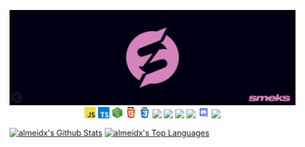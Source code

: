 <p align='center'>
  <img src="https://github.com/smexay/smexay/blob/master/Untitled-1-01.png?raw=true"
  <code><img height="20" src="https://raw.githubusercontent.com/github/explore/master/topics/javascript/javascript.png"></code>
  <code><img height="20" src="https://raw.githubusercontent.com/github/explore/master/topics/typescript/typescript.png"></code>
  <code><img height="20" src="https://raw.githubusercontent.com/github/explore/master/topics/nodejs/nodejs.png"></code>
  <code><img height="20" src="https://raw.githubusercontent.com/github/explore/master/topics/html/html.png"></code>
  <code><img height="20" src="https://raw.githubusercontent.com/github/explore/master/topics/css/css.png"></code>
  <code><img height="20" src="https://code.visualstudio.com/favicon.ico"></code>
  <code><img height="20" src="https://seeklogo.com/images/W/windows-10-icon-logo-5BC5C69712-seeklogo.com.png"></code>
  <code><img height="20" src="https://git-scm.com/images/logos/downloads/Git-Icon-1788C.png"></code>
  <code><img height="20" src="https://simpleicons.org/icons/github.svg"></code>
  <code><img height="20" src="https://raw.githubusercontent.com/github/explore/master/topics/discord/discord.png"></code>
  <code><img height="20" src="https://cdn.discordapp.com/emojis/735928635181105262.png?v=1"></code>
</p>

  [![almeidx's Github Stats](https://github-readme-stats.vercel.app/api?username=smexay&count_private=true&bg_color=010012&title_color=d483bd&text_color=d483bd&show_icons=true&theme=dark)](https://github.com/anuraghazra/github-readme-stats)
[![almeidx's Top Languages](https://github-readme-stats.vercel.app/api/top-langs/?username=smexay&bg_color=010012&title_color=d483bd&text_color=d483bd&layout=compact&count_private=true&show_icons=true&theme=dark)](https://github.com/anuraghazra/github-readme-stats)
